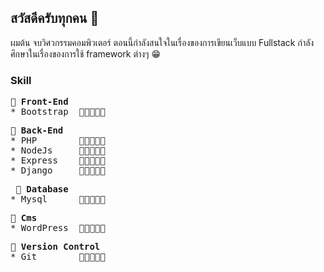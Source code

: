 ## สวัสดีครับทุกคน 👋
ผมต้น จบวิศวกรรมคอมพิวเตอร์ ตอนนี้กำลังสนใจในเรื่องของการเขียนเว็บแบบ Fullstack กำลังศึกษาในเรื่องของการใช้ framework ต่างๆ 😁
### Skill
<pre>
<b>🎈 Front-End</b>
* Bootstrap  🔹🔹🔹🔹🔸
</pre>

<pre>
<b>🎈 Back-End</b> 
* PHP        🔹🔹🔸🔸🔸
* NodeJs     🔹🔸🔸🔸🔸
* Express    🔹🔸🔸🔸🔸
* Django     🔹🔸🔸🔸🔸
</pre>

<pre>
 <b>🎈 Database</b>
* Mysql      🔹🔹🔹🔸🔸
</pre>

<pre>
<b>🎈 Cms</b>
* WordPress  🔹🔹🔹🔸🔸
</pre>

<pre>
<b>🎈 Version Control</b>
* Git        🔹🔹🔸🔸🔸
</pre>
